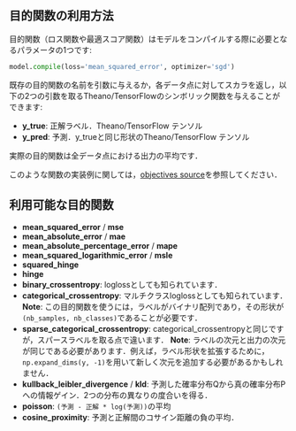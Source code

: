 
## 目的関数の利用方法

目的関数（ロス関数や最適スコア関数）はモデルをコンパイルする際に必要となるパラメータの1つです:

```python
model.compile(loss='mean_squared_error', optimizer='sgd')
```

既存の目的関数の名前を引数に与えるか，各データ点に対してスカラを返し，以下の2つの引数を取るTheano/TensorFlowのシンボリック関数を与えることができます:

- __y_true__: 正解ラベル．Theano/TensorFlow テンソル
- __y_pred__: 予測．y_trueと同じ形状のTheano/TensorFlow テンソル

実際の目的関数は全データ点における出力の平均です．

このような関数の実装例に関しては，[objectives source](https://github.com/fchollet/keras/blob/master/keras/objectives.py)を参照してください．

## 利用可能な目的関数

- __mean_squared_error__ / __mse__
- __mean_absolute_error__ / __mae__
- __mean_absolute_percentage_error__ / __mape__
- __mean_squared_logarithmic_error__ / __msle__
- __squared_hinge__
- __hinge__
- __binary_crossentropy__: loglossとしても知られています．
- __categorical_crossentropy__: マルチクラスloglossとしても知られています． __Note__: この目的関数を使うには，ラベルがバイナリ配列であり，その形状が`(nb_samples, nb_classes)`であることが必要です．
- __sparse_categorical_crossentropy__: categorical_crossentropyと同じですが，スパースラベルを取る点で違います． __Note__: ラベルの次元と出力の次元が同じである必要があります．例えば，ラベル形状を拡張するために，`np.expand_dims(y, -1)`を用いて新しく次元を追加する必要があるかもしれません．
 - __kullback_leibler_divergence__ / __kld__: 予測した確率分布Qから真の確率分布Pへの情報ゲイン．2つの分布の異なりの度合いを得る．
- __poisson__: `(予測 - 正解 * log(予測))`の平均
- __cosine_proximity__: 予測と正解間のコサイン距離の負の平均．
